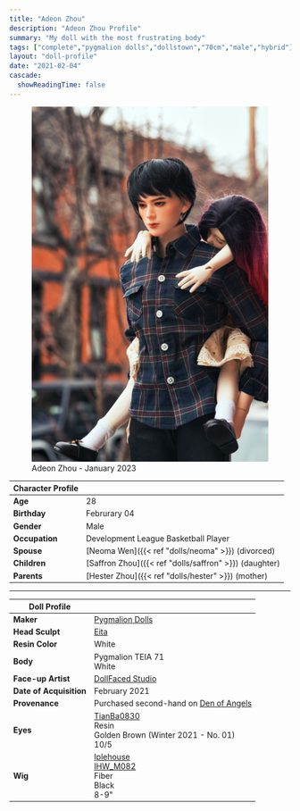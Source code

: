 ```yaml
---
title: "Adeon Zhou"
description: "Adeon Zhou Profile"
summary: "My doll with the most frustrating body"
tags: ["complete","pygmalion dolls","dollstown","70cm","male","hybrid"]
layout: "doll-profile"
date: "2021-02-04"
cascade:
  showReadingTime: false
---
```


<div class="flex gap-4 flex-row flex-wrap">
  <div><figure><img src="adeon-carrying-saffron.png" class="doll-profile-img" alt="A male doll with black hair in a plaid button up shirt carrying a sleeping child doll with red and black hair on his back" width="500"><figcaption>Adeon Zhou - January 2023</figcaption></figure> </div>
  <div>

| Character Profile | |
| ----- | ---|
| **Age** | 28 |
| **Birthday** | Februrary 04 |
| **Gender** | Male |
| **Occupation** | Development League Basketball Player |
| **Spouse** | [Neoma Wen]({{< ref "dolls/neoma" >}}) (divorced) |
| **Children** | [Saffron Zhou]({{< ref "dolls/saffron" >}}) (daughter) |
| **Parents** | [Hester Zhou]({{< ref "dolls/hester" >}}) (mother) |

---

| Doll Profile | |
| ----- | ---|
| **Maker** | [Pygmalion Dolls](https://pygmaliondolls.com/) |
| **Head Sculpt** | [Eita](https://pygmaliondolls.com/product/eitahead/144/?cate_no=25&display_group=1) |
| **Resin Color** | White |
| **Body** | Pygmalion TEIA 71 <br> White |
| **Face-up Artist** | [DollFaced Studio](https://www.instagram.com/dollfacedstudio/) |
| **Date of Acquisition** | February 2021 |
| **Provenance** | Purchased second-hand on [Den of Angels](https://denofangels.com)|
| **Eyes** | [TianBa0830](https://www.instagram.com/tianba0830/) <br> Resin <br> Golden Brown (Winter 2021 - No. 01) <br> 10/5 |
| **Wig** | [Iplehouse](https://iplehouse.com/home/?page_no=en_index&nhn1=en) <br> [IHW_M082](https://iplehouse.com/home/shop/item.php?it_id=1806185513&nhn1=en) <br> Fiber <br> Black <br> 8-9" |

  </div>
</div>
